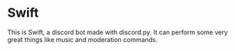 # Swift
This is Swift, a discord bot made with discord.py. It can perform some very great things like music and moderation commands.
